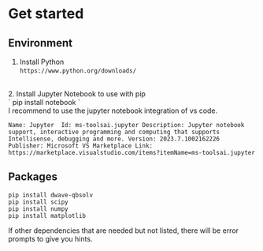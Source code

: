 # Get started

## Environment
1. Install Python <br>
`
https://www.python.org/downloads/
`
<br>
2. Install Jupyter Notebook to use with pip <br>
`
pip install notebook
` 
<br>
I recommend to use the jupyter notebook integration of vs code. <br>

`
Name: Jupyter 
Id: ms-toolsai.jupyter
Description: Jupyter notebook support, interactive programming and computing that supports Intellisense, debugging and more.
Version: 2023.7.1002162226
Publisher: Microsoft
VS Marketplace Link: https://marketplace.visualstudio.com/items?itemName=ms-toolsai.jupyter
`
## Packages
`
pip install dwave-qbsolv
`
<br>
`
pip install scipy
`
<br>
`
pip install numpy
`
<br>
`
pip install matplotlib
`
<br>

If other dependencies that are needed but not listed, there will be error prompts to give you hints.